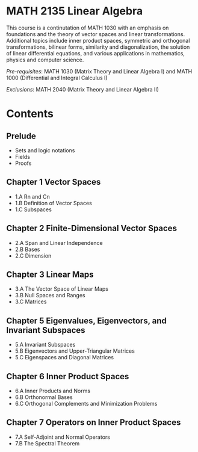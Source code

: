# MATH 2135 Linear Algebra

This course is a continutation of MATH 1030 with an emphasis on foundations and the theory of vector spaces and linear transformations. Additional topics include inner product spaces, symmetric and orthogonal transformations, bilinear forms, similarity and diagonalization, the solution of linear differential equations, and various applications in mathematics, physics and computer science.

*Pre-requisites*: MATH 1030 (Matrix Theory and Linear Algebra I) and MATH 1000 (Differential and Integral Calculus I)

*Exclusions*: MATH 2040 (Matrix Theory and Linear Algebra II)

# Contents

## Prelude
- Sets and logic notations
- Fields
- Proofs

## Chapter 1 Vector Spaces
- 1.A Rn and Cn
- 1.B Definition of Vector Spaces
- 1.C Subspaces

## Chapter 2 Finite-Dimensional Vector Spaces
- 2.A Span and Linear Independence
- 2.B Bases
- 2.C Dimension

## Chapter 3 Linear Maps
- 3.A The Vector Space of Linear Maps
- 3.B Null Spaces and Ranges
- 3.C Matrices

## Chapter 5 Eigenvalues, Eigenvectors, and Invariant Subspaces
- 5.A Invariant Subspaces
- 5.B Eigenvectors and Upper-Triangular Matrices
- 5.C Eigenspaces and Diagonal Matrices

## Chapter 6 Inner Product Spaces
- 6.A Inner Products and Norms
- 6.B Orthonormal Bases
- 6.C Orthogonal Complements and Minimization Problems

## Chapter 7 Operators on Inner Product Spaces
- 7.A Self-Adjoint and Normal Operators
- 7.B The Spectral Theorem